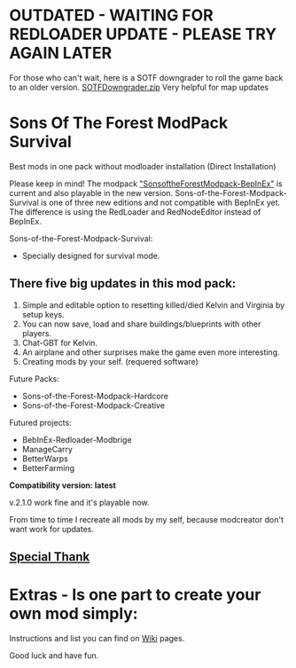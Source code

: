 # OUTDATED - WAITING FOR REDLOADER UPDATE - PLEASE TRY AGAIN LATER

For those who can't wait, here is a SOTF downgrader to roll the game back to an older version.
[SOTFDowngrader.zip](https://cdn.discordapp.com/attachments/1156622262309486673/1330487747554709524/SOTFDowngrader.zip?ex=6790cbc6&is=678f7a46&hm=44aad013d7cead6ac4bc799c5c65d4cd28c70cd16b10f4983b514d63987890d8&)
Very helpful for map updates

# Sons Of The Forest ModPack Survival
Best mods in one pack without modloader installation (Direct Installation)

Please keep in mind!
The modpack ["SonsoftheForestModpack-BepInEx"](https://github.com/ErythroCraft/SonsoftheForestModpack-BepInEx) is current and also playable in the new version. 
Sons-of-the-Forest-Modpack-Survival is one of three new editions and not compatible with BepInEx yet. 
The difference is using the RedLoader and RedNodeEditor instead of BepInEx.

Sons-of-the-Forest-Modpack-Survival: 
 - Specially designed for survival mode.
   
## There five big updates in this mod pack:

1. Simple and editable option to resetting killed/died Kelvin and Virginia by setup keys.
2. You can now save, load and share buildings/blueprints with other players.
3. Chat-GBT for Kelvin.
4. An airplane and other surprises make the game even more interesting.
5. Creating mods by your self. (requered software)

Future Packs:
 - Sons-of-the-Forest-Modpack-Hardcore
 - Sons-of-the-Forest-Modpack-Creative

Futured projects:
 - BebInEx-Redloader-Modbrige
 - ManageCarry
 - BetterWarps
 - BetterFarming

**Compatibility version: latest**

v.2.1.0 work fine and it's playable now.

From time to time I recreate all mods by my self, because modcreator don't want work for updates.

## **[Special Thank](https://github.com/ErythroCraft/Sons-of-the-Forest-Modpack-Survival/wiki/Special-Thank)**

# Extras - Is one part to create your own mod simply:

Instructions and list you can find on [Wiki](https://github.com/ErythroCraft/Sons-of-the-Forest-Modpack-2.0/wiki) pages.

Good luck and have fun.
